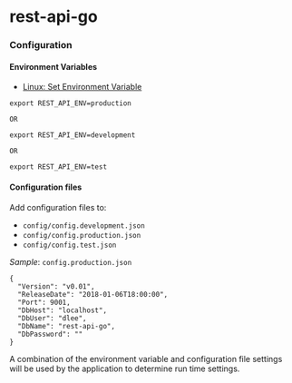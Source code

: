 # rest-api-go

### Configuration

#### Environment Variables
- [Linux: Set Environment Variable](https://www.cyberciti.biz/faq/set-environment-variable-linux/)
```
export REST_API_ENV=production

OR

export REST_API_ENV=development

OR

export REST_API_ENV=test

```

#### Configuration files
Add configuration files to:
- `config/config.development.json`
- `config/config.production.json`
- `config/config.test.json`

*Sample*: `config.production.json`
```
{
  "Version": "v0.01",
  "ReleaseDate": "2018-01-06T18:00:00",
  "Port": 9001,
  "DbHost": "localhost",
  "DbUser": "dlee",
  "DbName": "rest-api-go",
  "DbPassword": ""
}
```

A combination of the environment variable and configuration file settings will be used by the application to determine
run time settings.
